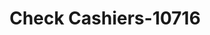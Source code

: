 ---
f_zip-code: 6511
f_state-code: CT
title: Check Cashiers-10716
f_phone: 203-789-8669
f_city-only: New Haven
f_address: 81 Dixwell Ave New Haven
f_location-unique-id: '10716'
slug: check-cashiers-10716
updated-on: '2024-05-30T13:46:58.046Z'
created-on: '2024-05-30T13:36:59.803Z'
published-on: '2024-05-30T13:54:32.469Z'
f_city-state: cms/city/new-haven-ct.md
f_company: cms/company/check-cashiers.md
f_state: cms/state/connecticut.md
layout: '[payday-loan].html'
tags: payday-loan
---